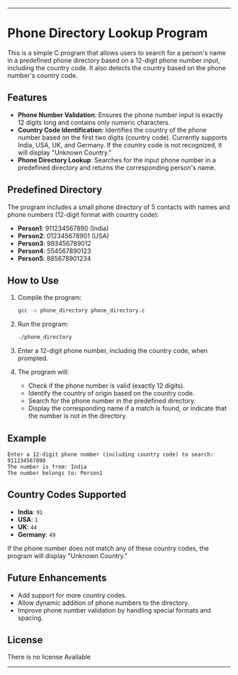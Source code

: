 
---

# Phone Directory Lookup Program

This is a simple C program that allows users to search for a person's name in a predefined phone directory based on a 12-digit phone number input, including the country code. It also detects the country based on the phone number's country code.

## Features

- **Phone Number Validation**: Ensures the phone number input is exactly 12 digits long and contains only numeric characters.
- **Country Code Identification**: Identifies the country of the phone number based on the first two digits (country code). Currently supports India, USA, UK, and Germany. If the country code is not recognized, it will display "Unknown Country."
- **Phone Directory Lookup**: Searches for the input phone number in a predefined directory and returns the corresponding person's name.

## Predefined Directory

The program includes a small phone directory of 5 contacts with names and phone numbers (12-digit format with country code):

- **Person1**: 911234567890 (India)
- **Person2**: 012345678901 (USA)
- **Person3**: 993456789012
- **Person4**: 554567890123
- **Person5**: 885678901234

## How to Use

1. Compile the program:
   ```bash
   gcc -o phone_directory phone_directory.c
   ```

2. Run the program:
   ```bash
   ./phone_directory
   ```

3. Enter a 12-digit phone number, including the country code, when prompted.

4. The program will:
   - Check if the phone number is valid (exactly 12 digits).
   - Identify the country of origin based on the country code.
   - Search for the phone number in the predefined directory.
   - Display the corresponding name if a match is found, or indicate that the number is not in the directory.

## Example

```
Enter a 12-digit phone number (including country code) to search: 911234567890
The number is from: India
The number belongs to: Person1
```

## Country Codes Supported

- **India**: `91`
- **USA**: `1`
- **UK**: `44`
- **Germany**: `49`

If the phone number does not match any of these country codes, the program will display "Unknown Country."

## Future Enhancements

- Add support for more country codes.
- Allow dynamic addition of phone numbers to the directory.
- Improve phone number validation by handling special formats and spacing.

## License

There is no license Available

---

